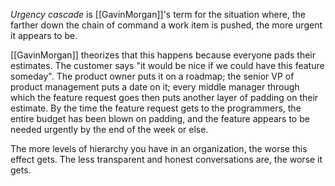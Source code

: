 _Urgency cascade_ is [[GavinMorgan]]'s term for the situation where, the farther down the chain of command a work item is pushed, the more urgent it appears to be.

[[GavinMorgan]] theorizes that this happens because everyone pads their estimates. The customer says "it would be nice if we could have this feature someday". The product owner puts it on a roadmap; the senior VP of product management puts a date on it; every middle manager through which the feature request goes then puts another layer of padding on their estimate. By the time the feature request gets to the programmers, the entire budget has been blown on padding, and the feature appears to be needed urgently by the end of the week or else.

The more levels of hierarchy you have in an organization, the worse this effect gets. The less transparent and honest conversations are, the worse it gets.

